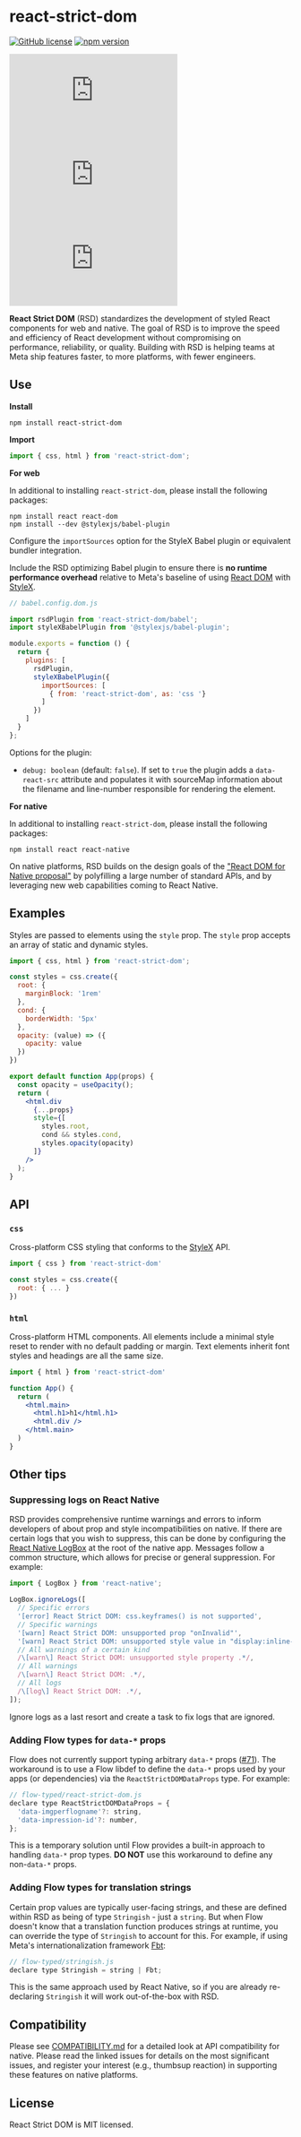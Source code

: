 # react-strict-dom

[![GitHub license](https://img.shields.io/badge/license-MIT-blue.svg)](https://github.com/facebook/react-strict-dom/blob/main/LICENSE) [![npm version](https://img.shields.io/npm/v/react-strict-dom.svg?style=flat)](https://www.npmjs.com/package/react-strict-dom)

![web (prod)](https://img.badgesize.io/https:/www.unpkg.com/react-strict-dom@latest/dist/dom/runtime.js?label=web%20(prod)&compression=brotli)
![web (dev)](https://img.badgesize.io/https:/www.unpkg.com/react-strict-dom@latest/dist/dom/index.js?label=web%20(dev)&compression=brotli)
![native](https://img.badgesize.io/https:/www.unpkg.com/react-strict-dom@latest/dist/native/index.js?label=native&compression=brotli)


**React Strict DOM** (RSD) standardizes the development of styled React components for web and native. The goal of RSD is to improve the speed and efficiency of React development without compromising on performance, reliability, or quality. Building with RSD is helping teams at Meta ship features faster, to more platforms, with fewer engineers.

## Use

**Install**

```
npm install react-strict-dom
```

**Import**

```js
import { css, html } from 'react-strict-dom';
```

**For web**

In additional to installing `react-strict-dom`, please install the following packages:

```
npm install react react-dom
npm install --dev @stylexjs/babel-plugin
```

Configure the `importSources` option for the StyleX Babel plugin or equivalent bundler integration.

Include the RSD optimizing Babel plugin to ensure there is **no runtime performance overhead** relative to Meta's baseline of using [React DOM](https://react.dev/) with [StyleX](https://stylexjs.com/).

```js
// babel.config.dom.js

import rsdPlugin from 'react-strict-dom/babel';
import styleXBabelPlugin from '@stylexjs/babel-plugin';

module.exports = function () {
  return {
    plugins: [
      rsdPlugin,
      styleXBabelPlugin({
        importSources: [
          { from: 'react-strict-dom', as: 'css '}
        ]
      })
    ]
  }
};
```

Options for the plugin:

* `debug: boolean` (default: `false`). If set to `true` the plugin adds a `data-react-src` attribute and populates it with sourceMap information about the filename and line-number responsible for rendering the element.


**For native**

In additional to installing `react-strict-dom`, please install the following packages:

```
npm install react react-native
```

On native platforms, RSD builds on the design goals of the ["React DOM for Native proposal"](https://github.com/react-native-community/discussions-and-proposals/pull/496) by polyfilling a large number of standard APIs, and by leveraging new web capabilities coming to React Native.

## Examples

Styles are passed to elements using the `style` prop. The `style` prop accepts an array of static and dynamic styles.

```jsx
import { css, html } from 'react-strict-dom';

const styles = css.create({
  root: {
    marginBlock: '1rem'
  },
  cond: {
    borderWidth: '5px'
  },
  opacity: (value) => ({
    opacity: value
  })
})

export default function App(props) {
  const opacity = useOpacity();
  return (
    <html.div
      {...props}
      style={[
        styles.root,
        cond && styles.cond,
        styles.opacity(opacity)
      ]}
    />
  );
}
```

## API

### `css`

Cross-platform CSS styling that conforms to the [StyleX](https://stylexjs.com) API.

```js
import { css } from 'react-strict-dom'

const styles = css.create({
  root: { ... }
})
```

### `html`

Cross-platform HTML components. All elements include a minimal style reset to render with no default padding or margin. Text elements inherit font styles and headings are all the same size.

```jsx
import { html } from 'react-strict-dom'

function App() {
  return (
    <html.main>
      <html.h1>h1</html.h1>
      <html.div />
    </html.main>
  )
}
```

## Other tips

### Suppressing logs on React Native

RSD provides comprehensive runtime warnings and errors to inform developers of about prop and style incompatibilities on native. If there are certain logs that you wish to suppress, this can be done by configuring the [React Native LogBox](https://reactnative.dev/docs/debugging#logbox) at the root of the native app. Messages follow a common structure, which allows for precise or general suppression. For example:

```js
import { LogBox } from 'react-native';

LogBox.ignoreLogs([
  // Specific errors
  '[error] React Strict DOM: css.keyframes() is not supported',
  // Specific warnings
  '[warn] React Strict DOM: unsupported prop "onInvalid"',
  '[warn] React Strict DOM: unsupported style value in "display:inline-flex"',
  // All warnings of a certain kind
  /\[warn\] React Strict DOM: unsupported style property .*/,
  // All warnings
  /\[warn\] React Strict DOM: .*/,
  // All logs
  /\[log\] React Strict DOM: .*/,
]);
```

Ignore logs as a last resort and create a task to fix logs that are ignored.

### Adding Flow types for `data-*` props

Flow does not currently support typing arbitrary `data-*` props ([#71](https://github.com/facebook/react-strict-dom/issues/71)). The workaround is to use a Flow libdef to define the `data-*` props used by your apps (or dependencies) via the `ReactStrictDOMDataProps` type. For example:

```js
// flow-typed/react-strict-dom.js
declare type ReactStrictDOMDataProps = {
  'data-imgperflogname'?: string,
  'data-impression-id'?: number,
};
```

This is a temporary solution until Flow provides a built-in approach to handling `data-*` prop types. **DO NOT** use this workaround to define any non-`data-*` props.

### Adding Flow types for translation strings

Certain prop values are typically user-facing strings, and these are defined within RSD as being of type `Stringish` - just a `string`. But when Flow doesn't know that a translation function produces strings at runtime, you can override the type of `Stringish` to account for this. For example, if using Meta's internationalization framework [Fbt](https://github.com/facebook/fbt):

```js
// flow-typed/stringish.js
declare type Stringish = string | Fbt;
```

This is the same approach used by React Native, so if you are already re-declaring `Stringish` it will work out-of-the-box with RSD.

## Compatibility

Please see [COMPATIBILITY.md](https://github.com/facebook/react-strict-dom/blob/main/packages/react-strict-dom/COMPATIBILITY.md) for a detailed look at API compatibility for native.  Please read the linked issues for details on the most significant issues, and register your interest (e.g., thumbsup reaction) in supporting these features on native platforms.

## License

React Strict DOM is MIT licensed.
